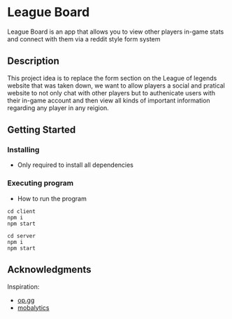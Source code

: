 # League Board

League Board is an app that allows you to view other players in-game stats and connect with them via a reddit style form system 

## Description

This project idea is to replace the form section on the League of legends website that was taken down, we want to allow players a social and pratical website to not only chat with other players but to authenicate users with their in-game account and then view all kinds of important information regarding any player in any reigion. 

## Getting Started

### Installing

* Only required to install all dependencies

### Executing program

* How to run the program


```
cd client 
npm i
npm start
```

```
cd server 
npm i 
npm start
```



## Acknowledgments
Inspiration:
* [op.gg](https://na.op.gg/)
* [mobalytics](https://mobalytics.gg/)
